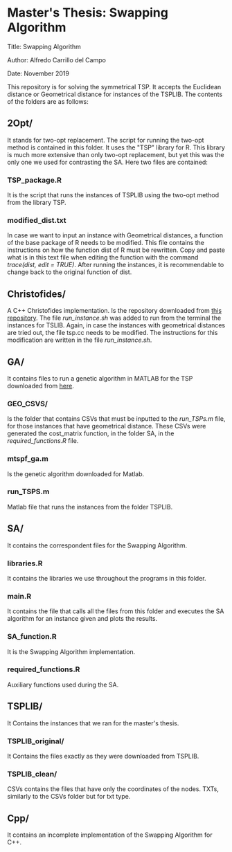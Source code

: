 # Master's Thesis: Swapping Algorithm

Title: Swapping Algorithm

Author: Alfredo Carrillo del Campo

Date: November 2019

This repository is for solving the symmetrical TSP. It accepts the Euclidean distance or Geometrical distance for instances of the TSPLIB. The contents of the folders are as follows:

## 2Opt/
It stands for two-opt replacement. The script for running the two-opt method is contained in this folder.  It uses the "TSP" library for R. This library is much more extensive than only two-opt replacement, but yet this was the only one we used for contrasting the SA. Here two files are contained:

### TSP_package.R
It is the script that runs the instances of TSPLIB using the two-opt method from the library TSP. 

### modified_dist.txt
In case we want to input an instance with Geometrical distances, a function of the base package of R needs to be modified. This file contains the instructions on how the function dist of R must be rewritten.  Copy and paste what is in this text file when editing the function with the command *trace(dist, edit = TRUE)*. After running the instances, it is recommendable to change back to the original function of dist.

## Christofides/
A C++ Christofides implementation. Is the repository downloaded from [this repository](https://github.com/sth144/christofides-algorithm-cpp). The file *run_instance.sh* was added to run from the terminal the instances for TSLIB. Again, in case the instances with geometrical distances are tried out, the file tsp.cc needs to be modified. The instructions for this modification are written in the file *run_instance.sh*.

## GA/
It contains files to run a genetic algorithm in MATLAB for the TSP downloaded from [here](https://la.mathworks.com/matlabcentral/fileexchange/19049-multiple-traveling-salesmen-problem-genetic-algorithm).

### GEO_CSVS/
Is the folder that contains CSVs that must be inputted to the *run_TSPs.m* file, for those instances that have geometrical distance. These CSVs were generated the cost_matrix function, in the folder SA, in the *required_functions.R* file.

### mtspf_ga.m
Is the genetic algorithm downloaded for Matlab.

### run_TSPS.m
Matlab file that runs the instances from the folder TSPLIB.

## SA/
It contains the correspondent files for the Swapping Algorithm.

### libraries.R
It contains the libraries we use throughout the programs in this folder.

### main.R
It contains the file that calls all the files from this folder and executes the SA algorithm for an instance given and plots the results.

### SA_function.R
It is the Swapping Algorithm implementation.

### required_functions.R
Auxiliary functions used during the SA.

## TSPLIB/
It Contains the instances that we ran for the master's thesis.

### TSPLIB_original/
It Contains the files exactly as they were downloaded from TSPLIB.

### TSPLIB_clean/
CSVs contains the files that have only the coordinates of the nodes. TXTs, similarly to the CSVs folder but for txt type. 

## Cpp/ 
It contains an incomplete implementation of the Swapping Algorithm for C++.

